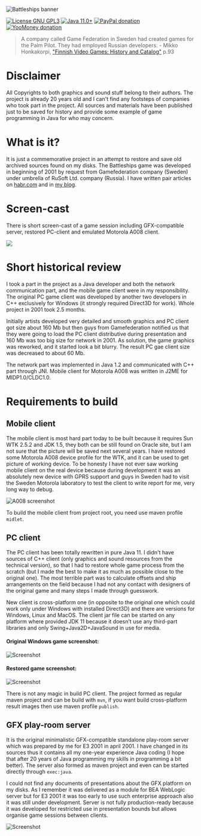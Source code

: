 ![Battleships banner](assets/github_banner.png)

[![License GNU GPL3](https://img.shields.io/badge/license-GNU%20GPL%203-yellow.svg)](http://www.gnu.org/licenses/gpl.html)
[![Java 11.0+](https://img.shields.io/badge/java-11.0%2b-green.svg)](http://www.oracle.com/technetwork/java/javase/downloads/index.html)
[![PayPal donation](https://img.shields.io/badge/donation-PayPal-cyan.svg)](https://www.paypal.com/cgi-bin/webscr?cmd=_s-xclick&hosted_button_id=AHWJHJFBAWGL2)
[![YooMoney donation](https://img.shields.io/badge/donation-Yoo.money-blue.svg)](https://yoomoney.ru/to/41001158080699)

> A company called Game Federation in Sweden had created games for the Palm Pilot. They had employed Russian developers. - Mikko Honkakorpi, ["Finnish Video Games: History and Catalog"](https://www.amazon.com/Finnish-Video-Games-History-Catalog/dp/0786499621) p.93

# Disclaimer
All Copyrights to both graphics and sound stuff belong to their authors. The project is already 20 years old and I can't find any footsteps of companies who took part in the project. All sources and materials have been published just to be saved for history and  provide some example of game programming in Java for who may concern.    

# What is it?
It is just a commemorative project in an attempt to restore and save old archived sources found on my disks. The Battleships game was developed in beginning of 2001 by request from Gamefederation company (Sweden) under umbrella of RuSoft Ltd. company (Russia). I have written pair articles on [habr.com](https://habr.com/ru/post/458124/) and in [my blog](http://raydac.blogspot.com/2015/05/the-battleships-game-e3-2001.html).

# Screen-cast
There is short screen-cast of a game session including GFX-compatible server, restored PC-client and emulated Motorola A008 client.

[![](http://img.youtube.com/vi/f1cfqRjnRgk/0.jpg)](http://www.youtube.com/watch?v=f1cfqRjnRgk "Battleships screencast")


# Short historical review
I took a part in the project as a Java developer and both the network communication part, and the mobile game client were in my responsibility. The original PC game client was developed by another two developers in C++ exclusively for Windows (it strongly required Direct3D for work). Whole project in 2001 took 2.5 months.

Initially artists developed very detailed and smooth graphics and PC client got size about 160 Mb but then guys from Gamefederation notified us that they were going to load the PC client distributive during presentation and 160 Mb was too big size for network in 2001. As solution, the game graphics was reworked, and it started look a bit blurry. The result PC gae client size was decreased to about 60 Mb.

The network part was implemented in Java 1.2 and communicated with C++ part through JNI. Mobile client for Motorola A008 was written in J2ME for MIDP1.0/CLDC1.0.

# Requirements to build

## Mobile client
The mobile client is most hard part today to be built because it requires Sun WTK 2.5.2 and JDK 1.5, they both can be still found on Oracle site, but I am not sure that the picture will be saved next several years. I have restored some Motorola A008 device profile for the WTK, and it can be used to get picture of working device. To be honesty I have not ever saw working mobile client on the real device because during development it was an absolutely new device with GPRS support and guys in Sweden had to visit the Sweden Motorola laboratory to test the client to write report for me, very long way to debug.

![A008 screenshot](battleships-resurrection/battleships-client-a008/assets/emulator_screenshot.jpg)

To build the mobile client from project root, you need use maven profile `midlet`. 

## PC client
The PC client has been totally rewritten in pure Java 11. I didn't have sources of C++ client (only graphics and sound resources from the technical version), so that I had to restore whole game process from the scratch (but I made the best to make it as much as possible close to the original one). The most terrible part was to calculate offsets and ship arrangements on the field because I had not any contact with designers of the original game and many steps I made through guesswork. 

New client is cross-platform one (in opposite to the original one which could work only under Windows with installed Direct3D) and there are versions for Windows, Linux and MacOS. The client jar file can be started on any platform where provided JDK 11 because it doesn't use any third-part libraries and only Swing+Java2D+JavaSound in use for media.  
#### Original Windows game screenshot:
![Screenshot](assets/original_win_game_screenshot.jpg)
#### Restored game screenshot:
![Screenshot](assets/restored_game_screenshot.jpg)

There is not any magic in build PC client. The project formed as regular maven project and can be build with `mvn`, if you want build cross-platform result images then use maven profile `publish`.

## GFX play-room server

It is the original minimalistic GFX-compatible standalone play-room server which was prepared by me for E3 2001 in april 2001. I have changed in its sources thus it contains all my one-year experience Java coding (I hope that after 20 years of Java programming my skills in programming a bit better).
The server also formed as maven project and even can be started directly through `exec:java`.

I could not find any documents of presentations about the GFX platform on my disks. As I remember it was delivered as a module for BEA WebLogic server but for E3 2001 it was too early to use such enterprise approach also it was still under development. Server is not fully production-ready because it was developed for restricted use in presentation bounds but allows organise game sessions between clients.

![Screenshot](battleships-resurrection/gfx-playroom-server/assets/game-session-screenshot.jpg)